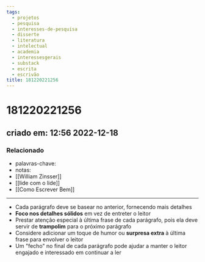 ```yaml
---
tags:
  - projetos
  - pesquisa
  - interesses-de-pesquisa
  - disserte
  - literatura
  - intelectual
  - academia
  - interessesgerais
  - substack
  - escrita
  - escrivão
title: 181220221256
---
```


# 181220221256

## criado em: 12:56 2022-12-18

### Relacionado

- palavras-chave: 
- notas: 
- [[William Zinsser]]
- [[lide com o lide]]
- [[Como Escrever Bem]]
---
- Cada parágrafo deve se basear no anterior, fornecendo mais detalhes
- **Foco nos detalhes sólidos** em vez de entreter o leitor
- Prestar atenção especial à última frase de cada parágrafo, pois ela deve servir de **trampolim** para o próximo parágrafo
- Considere adicionar um toque de humor ou **surpresa extra** à última frase para envolver o leitor
- Um "fecho" no final de cada parágrafo pode ajudar a manter o leitor engajado e interessado em continuar a ler
